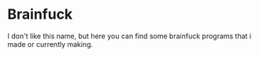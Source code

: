 # Brainfuck
I don't like this name, but here you can find some brainfuck programs that i made or currently making.
